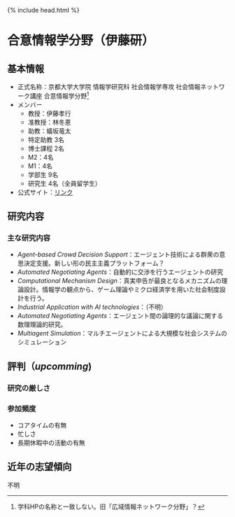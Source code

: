 {% include head.html %}
# 合意情報学分野（伊藤研）
## 基本情報
- 正式名称：京都大学大学院 情報学研究科 社会情報学専攻 社会情報ネットワーク講座 合意情報学分野[^1]
- メンバー
  - 教授：伊藤孝行
  - 准教授：林冬恵
  - 助教：蟻坂竜太
  - 特定助教 3名
  - 博士課程 2名
  - M2：4名
  - M1：4名
  - 学部生 9名
  - 研究生 4名（全員留学生）
- 公式サイト：[リンク](https://sites.google.com/kyoto-u.ac.jp/takayukiitolaboratory/home)

## 研究内容
### 主な研究内容
- *Agent-based Crowd Decision Support*：エージェント技術による群衆の意思決定支援。新しい形の民主主義プラットフォーム？
- *Automated Negotiating Agents*：自動的に交渉を行うエージェントの研究
- *Computational Mechanism Design*：真実申告が最良となるメカニズムの理論設計。情報学の観点から、ゲーム理論やミクロ経済学を用いた社会制度設計を行う。
- *Industrial Application with AI technologies*：（不明）
- *Automated Negotiating Agents*：エージェント間の論理的な議論に関する数理理論的研究。
- *Multiagent Simulation*：マルチエージェントによる大規模な社会システムのシミュレーション

## 評判（*upcomming*)
### 研究の厳しさ

### 参加頻度
- コアタイムの有無
- 忙しさ
- 長期休暇中の活動の有無

## 近年の志望傾向
不明

[^1]:学科HPの名称と一致しない。旧「広域情報ネットワーク分野」？